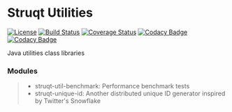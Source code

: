 # Struqt Utilities #

[![License](https://img.shields.io/github/license/struqt/struqt-utilities.svg)](https://raw.githubusercontent.com/struqt/struqt-utilities/master/LICENSE)
[![Build Status](https://travis-ci.org/struqt/struqt-utilities.svg?branch=develop)](https://travis-ci.org/struqt/struqt-utilities)
[![Coverage Status](https://coveralls.io/repos/github/struqt/struqt-utilities/badge.svg?branch=develop)](https://coveralls.io/github/struqt/struqt-utilities?branch=develop)
[![Codacy Badge](https://api.codacy.com/project/badge/Grade/1aa0433b4e494aba9fe76a5e2b685332?branch=develop)](https://www.codacy.com/app/wangkang/struqt-utilities?utm_source=github.com&amp;utm_medium=referral&amp;utm_content=struqt/struqt-utilities&amp;utm_campaign=Badge_Grade)
[![Codacy Badge](https://api.codacy.com/project/badge/Coverage/1aa0433b4e494aba9fe76a5e2b685332?branch=develop)](https://www.codacy.com/app/wangkang/struqt-utilities?utm_source=github.com&utm_medium=referral&utm_content=struqt/struqt-utilities&utm_campaign=Badge_Coverage)

Java utilities class libraries

### Modules ###

> * struqt-util-benchmark: Performance benchmark tests
> * struqt-unique-id: Another distributed unique ID generator inspired by Twitter's Snowflake
